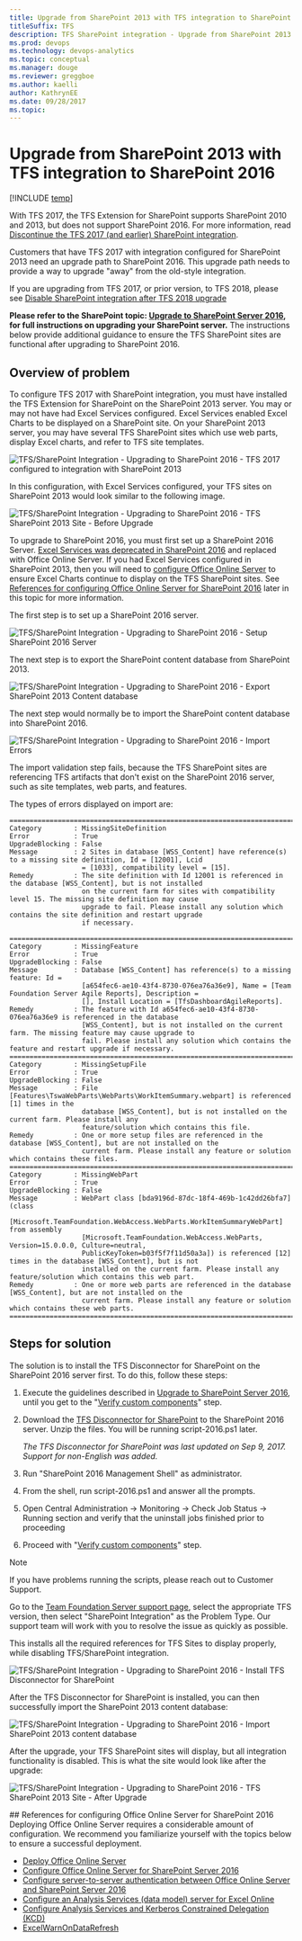 ```yaml
---
title: Upgrade from SharePoint 2013 with TFS integration to SharePoint 2016
titleSuffix: TFS
description: TFS SharePoint integration - Upgrade from SharePoint 2013 with TFS integration to SharePoint 2016
ms.prod: devops
ms.technology: devops-analytics
ms.topic: conceptual
ms.manager: douge
ms.reviewer: greggboe
ms.author: kaelli
author: KathrynEE
ms.date: 09/28/2017
ms.topic: 
---
```


# Upgrade from SharePoint 2013 with TFS integration to SharePoint 2016

[!INCLUDE [temp](../../_shared/tfs-sharepoint-version.md)]

With TFS 2017, the TFS Extension for SharePoint supports SharePoint 2010 and 2013, but does not support SharePoint 2016. For more information, read [Discontinue the TFS 2017 (and earlier) SharePoint integration](./discontinue-pre-tfs-2017-sharepoint-integration.md). 

Customers that have TFS 2017 with integration configured for SharePoint 2013 need an upgrade path to SharePoint 2016. This upgrade path needs to provide a way to upgrade "away" from the old-style integration.

If you are upgrading from TFS 2017, or prior version, to TFS 2018, please see [Disable SharePoint integration after TFS 2018 upgrade](./disable-tfs-sharepoint-integration-after-tfs-2018-upgrade.md)

**Please refer to the SharePoint topic: [Upgrade to SharePoint Server 2016](https://technet.microsoft.com/library/cc303420%28v=office.16%29.aspx), for full instructions on upgrading your SharePoint server.** The instructions below provide additional guidance to ensure the TFS SharePoint sites are functional after upgrading to SharePoint 2016.

## Overview of problem

To configure TFS 2017 with SharePoint integration, you must have installed the TFS Extension for SharePoint on the SharePoint 2013 server. You may or may not have had Excel Services configured. Excel Services enabled Excel Charts to be displayed on a SharePoint site. On your SharePoint 2013 server, you may have several TFS SharePoint sites which use web parts, display Excel charts, and refer to TFS site templates.

![TFS/SharePoint Integration - Upgrading to SharePoint 2016 - TFS 2017 configured to integration with SharePoint 2013](./_img/sharepoint-2016-upgrade-before-upgrade-diagram.png)

In this configuration, with Excel Services configured, your TFS sites on SharePoint 2013 would look similar to the following image.  

![TFS/SharePoint Integration - Upgrading to SharePoint 2016 - TFS SharePoint 2013 Site - Before Upgrade](./_img/sharepoint-2016-upgrade-before-upgrade-site-example.png)

To upgrade to SharePoint 2016, you must first set up a SharePoint 2016 Server. [Excel Services was deprecated in SharePoint 2016](https://technet.microsoft.com/library/mt346112%28v=office.16%29.aspx) and replaced with Office Online Server. If you had Excel Services configured in SharePoint 2013, then you will need to [configure Office Online Server](https://technet.microsoft.com/library/ff431687%28v=office.16%29.aspx) to ensure Excel Charts continue to display on the TFS SharePoint sites. See [References for configuring Office Online Server for SharePoint 2016](#references) later in this topic for more information.

The first step is to set up a SharePoint 2016 server. 

![TFS/SharePoint Integration - Upgrading to SharePoint 2016 - Setup SharePoint 2016 Server](./_img/sharepoint-2016-upgrade-setup-sharepoint-2016-diagram.png)

The next step is to export the SharePoint content database from SharePoint 2013. 

![TFS/SharePoint Integration - Upgrading to SharePoint 2016 - Export SharePoint 2013 Content database](./_img/sharepoint-2016-upgrade-export-2013-content-database.png)

The next step would normally be to import the SharePoint content database into SharePoint 2016. 

![TFS/SharePoint Integration - Upgrading to SharePoint 2016 - Import Errors](./_img/sharepoint-2016-upgrade-import-errors.png)

The import validation step fails, because the TFS SharePoint sites are referencing TFS artifacts that don't exist on the SharePoint 2016 server, such as site templates, web parts, and features.

The types of errors displayed on import are:

```
=========================================================================================================================
Category        : MissingSiteDefinition
Error           : True
UpgradeBlocking : False
Message         : 2 Sites in database [WSS_Content] have reference(s) to a missing site definition, Id = [12001], Lcid
                  = [1033], compatibility level = [15].
Remedy          : The site definition with Id 12001 is referenced in the database [WSS_Content], but is not installed
                  on the current farm for sites with compatibility level 15. The missing site definition may cause
                  upgrade to fail. Please install any solution which contains the site definition and restart upgrade
                  if necessary.

=========================================================================================================================
Category        : MissingFeature
Error           : True
UpgradeBlocking : False
Message         : Database [WSS_Content] has reference(s) to a missing feature: Id =
                  [a654fec6-ae10-43f4-8730-076ea76a36e9], Name = [Team Foundation Server Agile Reports], Description =
                  [], Install Location = [TfsDashboardAgileReports].
Remedy          : The feature with Id a654fec6-ae10-43f4-8730-076ea76a36e9 is referenced in the database
                  [WSS_Content], but is not installed on the current farm. The missing feature may cause upgrade to
                  fail. Please install any solution which contains the feature and restart upgrade if necessary.
=========================================================================================================================
Category        : MissingSetupFile
Error           : True
UpgradeBlocking : False
Message         : File [Features\TswaWebParts\WebParts\WorkItemSummary.webpart] is referenced [1] times in the
                  database [WSS_Content], but is not installed on the current farm. Please install any
                  feature/solution which contains this file.
Remedy          : One or more setup files are referenced in the database [WSS_Content], but are not installed on the
                  current farm. Please install any feature or solution which contains these files.
=========================================================================================================================
Category        : MissingWebPart
Error           : True
UpgradeBlocking : False
Message         : WebPart class [bda9196d-87dc-18f4-469b-1c42dd26bfa7] (class
                  [Microsoft.TeamFoundation.WebAccess.WebParts.WorkItemSummaryWebPart] from assembly
                  [Microsoft.TeamFoundation.WebAccess.WebParts, Version=15.0.0.0, Culture=neutral,
                  PublicKeyToken=b03f5f7f11d50a3a]) is referenced [12] times in the database [WSS_Content], but is not
                  installed on the current farm. Please install any feature/solution which contains this web part.
Remedy          : One or more web parts are referenced in the database [WSS_Content], but are not installed on the
                  current farm. Please install any feature or solution which contains these web parts.
=========================================================================================================================
```

## Steps for solution
The solution is to install the TFS Disconnector for SharePoint on the SharePoint 2016 server first. To do this, follow these steps:

1. Execute the guidelines described in [Upgrade to SharePoint Server 2016](https://technet.microsoft.com/library/cc303420%28v=office.16%29.aspx), until you get to the "[Verify custom components](https://technet.microsoft.com/library/cc263299%28v=office.16%29.aspx)" step. 
1. Download the [TFS Disconnector for SharePoint](https://go.microsoft.com/fwlink/?linkid=854633) to the SharePoint 2016 server. Unzip the files. You will be running script-2016.ps1 later.

   *The TFS Disconnector for SharePoint was last updated on Sep 9, 2017. Support for non-English was added.*

1. Run "SharePoint 2016 Management Shell" as administrator. 
1. From the shell, run script-2016.ps1 and answer all the prompts.
1. Open Central Administration -> Monitoring -> Check Job Status -> Running section and verify that the uninstall jobs finished prior to proceeding
1. Proceed with "[Verify custom components](https://technet.microsoft.com/library/cc263299%28v=office.16%29.aspx)" step. 

> [!NOTE] 
> If you have problems running the scripts, please reach out to Customer Support. 
>
> Go to the [Team Foundation Server support page](https://support.microsoft.com/getsupport?oaspworkflow=start_1.0.0.0&wf=0&wfName=productselection&gprid=10453&ccsid=636125714937824749), select the appropriate TFS version, then select "SharePoint Integration" as the Problem Type. Our support team will work with you to resolve the issue as quickly as possible. 

This installs all the required references for TFS Sites to display properly, while disabling TFS/SharePoint integration. 

![TFS/SharePoint Integration - Upgrading to SharePoint 2016 - Install TFS Disconnector for SharePoint](./_img/sharepoint-2016-upgrade-install-tfs-disconnector.png)

After the TFS Disconnector for SharePoint is installed, you can then successfully import the SharePoint 2013 content database:

![TFS/SharePoint Integration - Upgrading to SharePoint 2016 - Import SharePoint 2013 content database](./_img/sharepoint-2016-upgrade-import-2013-content-database.png)

After the upgrade, your TFS SharePoint sites will display, but all integration functionality is disabled. This is what the site would look like after the upgrade:

![TFS/SharePoint Integration - Upgrading to SharePoint 2016 - TFS SharePoint 2013 Site - After Upgrade](./_img/sharepoint-2016-upgrade-after-upgrade-site-example.png)

<a id="references" />
## References for configuring Office Online Server for SharePoint 2016
Deploying Office Online Server requires a considerable amount of configuration. We recommend you familiarize yourself with the topics below to ensure a successful deployment.

* [Deploy Office Online Server](https://technet.microsoft.com/library/jj219455%28v=office.16%29.aspx)
* [Configure Office Online Server for SharePoint Server 2016](https://technet.microsoft.com/library/ff431687%28v=office.16%29.aspx)
* [Configure server-to-server authentication between Office Online Server and SharePoint Server 2016](https://technet.microsoft.com/library/mt346470%28v=office.16%29.aspx)
* [Configure an Analysis Services (data model) server for Excel Online](https://technet.microsoft.com/library/jj219698%28v=office.16%29.aspx#SSAS)
* [Configure Analysis Services and Kerberos Constrained Delegation (KCD)](https://docs.microsoft.com/sql/analysis-services/instances/install-windows/configure-analysis-services-and-kerberos-constrained-delegation-kcd)
* [ExcelWarnOnDataRefresh](https://technet.microsoft.com/library/jj219442.aspx)







